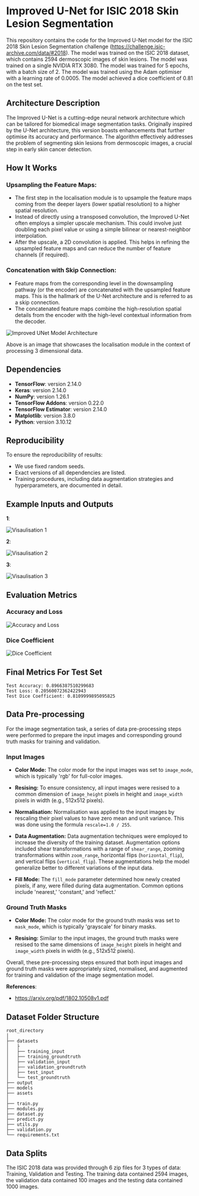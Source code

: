 # Improved U-Net for ISIC 2018 Skin Lesion Segmentation

This repository contains the code for the Improved U-Net model for the ISIC 2018 Skin Lesion Segmentation challenge (https://challenge.isic-archive.com/data/#2018). The model was trained on the ISIC 2018 dataset, which contains 2594 dermoscopic images of skin lesions. The model was trained on a single NVIDIA RTX 3080. The model was trained for 5 epochs, with a batch size of 2. The model was trained using the Adam optimiser with a learning rate of 0.0005. The model achieved a dice coefficient of 0.81 on the test set.

## Architecture Description

The Improved U-Net is a cutting-edge neural network architecture which can be tailored for biomedical image segmentation tasks. Originally inspired by the U-Net architecture, this version boasts enhancements that further optimise its accuracy and performance. The algorithm effectively addresses the problem of segmenting skin lesions from dermoscopic images, a crucial step in early skin cancer detection.

## How It Works

### Upsampling the Feature Maps:

- The first step in the localisation module is to upsample the feature maps coming from the deeper layers (lower spatial resolution) to a higher spatial resolution.
- Instead of directly using a transposed convolution, the Improved U-Net often employs a simpler upscale mechanism. This could involve just doubling each pixel value or using a simple bilinear or nearest-neighbor interpolation.
- After the upscale, a 2D convolution is applied. This helps in refining the upsampled feature maps and can reduce the number of feature channels (if required).

### Concatenation with Skip Connection:

- Feature maps from the corresponding level in the downsampling pathway (or the encoder) are concatenated with the upsampled feature maps. This is the hallmark of the U-Net architecture and is referred to as a skip connection.
- The concatenated feature maps combine the high-resolution spatial details from the encoder with the high-level contextual information from the decoder.

![Improved UNet Model Architecture](assets/architecture.png)

Above is an image that showcases the localisation module in the context of processing 3 dimensional data.

## Dependencies

- **TensorFlow**: version 2.14.0
- **Keras**: version 2.14.0
- **NumPy**: version 1.26.1
- **TensorFlow Addons**: version 0.22.0
- **TensorFlow Estimator**: version 2.14.0
- **Matplotlib**: version 3.8.0
- **Python**: version 3.10.12


## Reproducibility

To ensure the reproducibility of results:
- We use fixed random seeds.
- Exact versions of all dependencies are listed.
- Training procedures, including data augmentation strategies and hyperparameters, are documented in detail.

## Example Inputs and Outputs

**1**: 

![Visaulisation 1](assets/visualisation1.png)

**2**: 

![Visaulisation 2](assets/visualisation2.png)

**3**:

![Visaulisation 3](assets/visualisation3.png)

## Evaluation Metrics

### Accuracy and Loss

![Accuracy and Loss](assets/accuracy_loss.png)

### Dice Coefficient

![Dice Coefficient](assets/dice_coefficient.png)

## Final Metrics For Test Set

```
Test Accuracy: 0.8966387510299683
Test Loss: 0.20560072362422943
Test Dice Coefficient: 0.8109999895095825
```


## Data Pre-processing

For the image segmentation task, a series of data pre-processing steps were performed to prepare the input images and corresponding ground truth masks for training and validation.

### Input Images

- **Color Mode:** The color mode for the input images was set to `image_mode`, which is typically 'rgb' for full-color images.

- **Resising:** To ensure consistency, all input images were resised to a common dimension of `image_height` pixels in height and `image_width` pixels in width (e.g., 512x512 pixels).

- **Normalisation:** Normalisation was applied to the input images by rescaling their pixel values to have zero mean and unit variance. This was done using the formula `rescale=1.0 / 255`.

- **Data Augmentation:** Data augmentation techniques were employed to increase the diversity of the training dataset. Augmentation options included shear transformations with a range of `shear_range`, zooming transformations within `zoom_range`, horizontal flips (`horizontal_flip`), and vertical flips (`vertical_flip`). These augmentations help the model generalize better to different variations of the input data.

- **Fill Mode:** The `fill_mode` parameter determined how newly created pixels, if any, were filled during data augmentation. Common options include 'nearest,' 'constant,' and 'reflect.'

### Ground Truth Masks

- **Color Mode:** The color mode for the ground truth masks was set to `mask_mode`, which is typically 'grayscale' for binary masks.

- **Resising:** Similar to the input images, the ground truth masks were resised to the same dimensions of `image_height` pixels in height and `image_width` pixels in width (e.g., 512x512 pixels).

Overall, these pre-processing steps ensured that both input images and ground truth masks were appropriately sized, normalised, and augmented for training and validation of the image segmentation model.

**References**:
- https://arxiv.org/pdf/1802.10508v1.pdf

## Dataset Folder Structure

```
root_directory
│
├── datasets
│   ├
│   ├── training_input
│   ├── training_groundtruth
│   ├── validation_input
│   ├── validation_groundtruth
│   ├── test_input
│   └── test_groundtruth
├── output
├── models
├── assets
│   
├── train.py
├── modules.py
├── dataset.py
├── predict.py
├── utils.py
├── validation.py
└── requirements.txt
```

## Data Splits

The ISIC 2018 data was provided through 6 zip files for 3 types of data: Training, Validation and Testing. The training data contained 2594 images, the validation data contained 100 images and the testing data contained 1000 images.